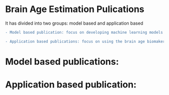 # Brain Age Estimation Pulications 
It has divided into two groups: model based and application based

```diff
- Model based publication: focus on developing machine learning models for brain age estimation

- Application based publications: focus on using the brain age biomaker in clinical application
```

# Model based publications:

# Application based publication:


